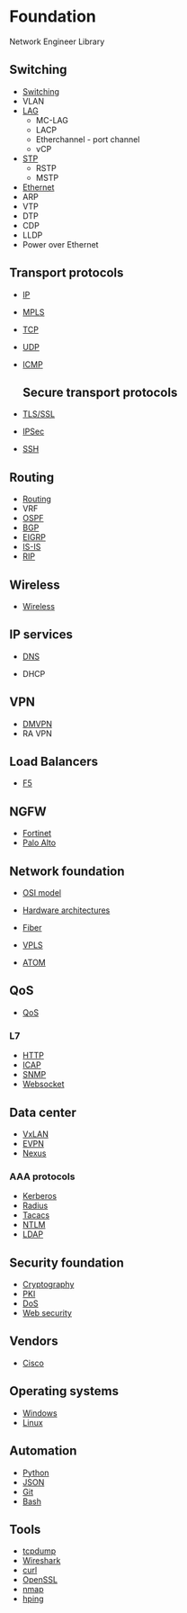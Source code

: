 # Foundation

Network Engineer Library

## Switching

- [Switching](switching.md)
- VLAN
- [LAG](lag.md)
    - MC-LAG
    - LACP
    - Etherchannel - port channel
    - vCP
- [STP](stp.md)
    - RSTP
    - MSTP
- [Ethernet](ethernet.md)
- ARP
- VTP
- DTP
- CDP
- LLDP
- Power over Ethernet

## Transport protocols

- [IP](ip.md)
- [MPLS](mpls.md)
- [TCP](tcp.md)
- [UDP](udp.md)
- [ICMP](icmp.md)


  ## Secure transport protocols

- [TLS/SSL](ssl.md)
- [IPSec](ipsec.md)
- [SSH](ssh.md)

 ## Routing

- [Routing](routing.md)
- VRF
- [OSPF](ospf.md)
- [BGP](bgp.md)
- [EIGRP](eigrp.md)
- [IS-IS](isis.md)
- [RIP](rip.md)

## Wireless

* [Wireless](wireless.md)

## IP services

* [DNS](dns.md)
- DHCP

## VPN

- [DMVPN](dmvpn.md)
- RA VPN

## Load Balancers

- [F5](f5.md)

## NGFW

* [Fortinet](fortinet.md)
* [Palo Alto](paloalto.md)

## Network foundation

* [OSI model](osi.md)
* [Hardware architectures](hardware.md)
* [Fiber](fiber.md)


* [VPLS](vpls.md)
* [ATOM](atom.md)

## QoS

* [QoS](qos.md)

### L7

* [HTTP](http.md)
* [ICAP](icap.md)
* [SNMP](snmp.md)
* [Websocket](websocket.md)

## Data center

* [VxLAN](vxlan.md)
* [EVPN](evpn.md)
* [Nexus](nexus.md)

### AAA protocols

* [Kerberos](kerberos.md)
* [Radius](radius.md)
* [Tacacs](tacacs.md)
* [NTLM](ntlm.md)
* [LDAP](ldap.md)

## Security foundation

* [Cryptography](cryptography.md)
* [PKI](pki.md)
* [DoS](dos.md)
* [Web security](websec.md)

## Vendors

* [Cisco](cisco.md)

## Operating systems

* [Windows](Windows.md)
* [Linux](linux.md)

## Automation

* [Python](python.md)
* [JSON](json.md)
* [Git](git.md)
* [Bash](bash.md)

## Tools

* [tcpdump](tcpdump.md)
* [Wireshark](wireshark.md)
* [curl](curl.md)
* [OpenSSL](openssl.md)
* [nmap](nmap.md)
* [hping](hping.md)
